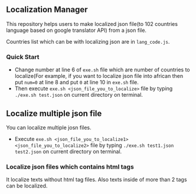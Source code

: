 ## Localization Manager
This repository helps users to make localized json file(to 102 countries language based on google translator API) from a json file.

Countries list which can be with localizing json are in `lang_code.js`.

### Quick Start
- Change number at line 6 of `exe.sh` file which are number of countries to localize(For example, if you want to localize json file into african then put `num=0` at line 8 and put `0` at line 10 in `exe.sh` file.  
- Then execute `exe.sh <json_file_you_to_localize>` file by typing `./exe.sh test.json` on current directory on terminal.

## Localize multiple json file
You can localize multiple josn files. 

- Execute `exe.sh <json_file_you_to_localize1> <json_file_you_to_localize2>` file by typing `./exe.sh test1.json test2.json` on current directory on terminal.

### Localize json files which contains html tags
It localize texts without html tag files. Also texts inside of more than 2 tags can be localized.  
